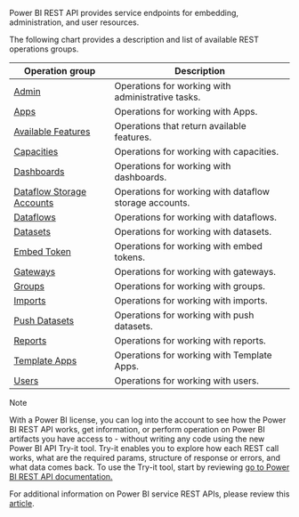 Power BI REST API provides service endpoints for embedding, administration, and user resources.

The following chart provides a description and list of available REST operations groups.

|     Operation group                |     Description                                               |
|------------------------------------|---------------------------------------------------------------|
|     [Admin](https://docs.microsoft.com/rest/api/power-bi/admin/?azure-portal=true)                           |     Operations for working with administrative tasks.         |
|     [Apps](https://docs.microsoft.com/rest/api/power-bi/availablefeatures/?azure-portal=true)                             |     Operations for working with Apps.                         |
|     [Available Features](https://docs.microsoft.com/rest/api/power-bi/availablefeatures/?azure-portal=true)           |     Operations that return available features.                |
|     [Capacities](https://docs.microsoft.com/rest/api/power-bi/capacities/?azure-portal=true)                     |     Operations for working with capacities.                   |
|     [Dashboards](https://docs.microsoft.com/rest/api/power-bi/dashboards/?azure-portal=true)                     |     Operations for working with dashboards.                   |
|     [Dataflow Storage Accounts](https://docs.microsoft.com/rest/api/power-bi/dataflowstorageaccounts/?azure-portal=true)    |     Operations for working with dataflow storage accounts.    |
|     [Dataflows](https://docs.microsoft.com/rest/api/power-bi/dataflows/?azure-portal=true)                      |     Operations for working with dataflows.                    |
|     [Datasets](https://docs.microsoft.com/rest/api/power-bi/datasets/?azure-portal=true)                       |     Operations for working with datasets.                     |
|     [Embed Token](https://docs.microsoft.com/rest/api/power-bi/embedtoken/?azure-portal=true)                  |     Operations for working with embed tokens.                 |
|     [Gateways](https://docs.microsoft.com/rest/api/power-bi/gateways/?azure-portal=true)                        |     Operations for working with gateways.                     |
|     [Groups](https://docs.microsoft.com/rest/api/power-bi/groups/?azure-portal=true)                          |     Operations for working with groups.                       |
|     [Imports](https://docs.microsoft.com/rest/api/power-bi/imports/?azure-portal=true)                        |     Operations for working with imports.                      |
|     [Push Datasets](https://docs.microsoft.com/rest/api/power-bi/pushdatasets/?azure-portal=true)                |     Operations for working with push datasets.                |
|     [Reports](https://docs.microsoft.com/rest/api/power-bi/reports/?azure-portal=true)                         |     Operations for working with reports.                      |
|     [Template Apps](https://docs.microsoft.com/rest/api/power-bi/templateapps/?azure-portal=true)                |     Operations for working with Template Apps.                |
|     [Users](https://docs.microsoft.com/rest/api/power-bi/users/?azure-portal=true)                          |     Operations for working with users.                        |

> [!NOTE]
> With a Power BI license, you can log into the account to see how the Power BI REST API works, get information, or perform operation on Power BI artifacts you have access to - without writing any code using the new Power BI API Try-it tool. Try-it enables you to explore how each REST call works, what are the required params, structure of response or errors, and what data comes back. To use the Try-it tool, start by reviewing [go to Power BI REST API documentation.](https://docs.microsoft.com/rest/api/power-bi/?azure-portal=true)

For additional information on Power BI service REST APIs, please review this [article](https://docs.microsoft.com/rest/api/power-bi/?azure-portal=true).